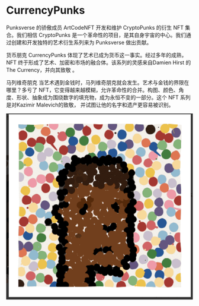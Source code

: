 # CurrencyPunks

Punksverse 的骄傲成员
ArtCodeNFT 开发和维护 CryptoPunks 的衍生 NFT 集合。我们相信 CryptoPunks 是一个革命性的项目，是其自身宇宙的中心。我们通过创建和开发独特的艺术衍生系列来为 Punksverse 做出贡献。

货币朋克
CurrencyPunks 体现了艺术已成为货币这一事实。经过多年的成熟，NFT 终于形成了艺术、加密和市场的融合体。该系列的灵感来自Damien Hirst 的 The Currency，并向其致敬 。

马列维奇朋克
当艺术遇到金钱时，马列维奇朋克就会发生。艺术与金钱的界限在哪里？多亏了 NFT，它变得越来越模糊，允许革命性的合并。构图、颜色、角度、形状、抽象成为围绕数字的填充物，成为永恒不变的一部分。这个 NFT 系列是对Kazimir Malevich的致敬， 并试图让他的名字和遗产更容易被识别。

![nft](curre.png)
